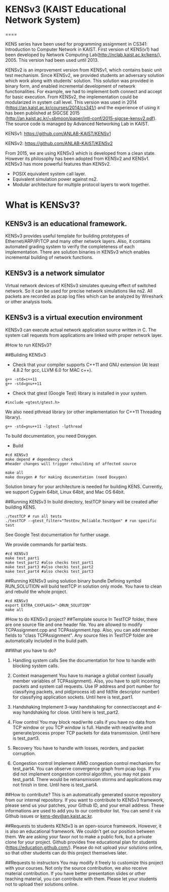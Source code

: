 # KENSv3 (KAIST Educational Network System)
====

KENS series have been used for programming assignment in CS341: Introduction to Computer Network in KAIST.
First version of KENS(v1) had been developed by Network Computing Lab(http://nclab.kaist.ac.kr/kens/), 2005.
This version had been used until 2013.

KENSv2 is an improvement version from KENSv1, which contains basic unit test mechanism.
Since KENSv2, we provided students an adversary solution which work along with students' solution.
This solution was provided in binary form, and enabled incremental development of network functionalities.
For example, we had to implement both connect and accept for basic execution.
From KENSv2, the implementation could be modularized in system call level.
This version was used in 2014 (https://an.kaist.ac.kr/courses/2014/cs341/) and the experience of using it
has been published at SIGCSE 2015 (http://an.kaist.ac.kr/~sbmoon/paper/intl-conf/2015-sigcse-kensv2.pdf).
The source code is managed by Advanced Networking Lab in KAIST.

KENSv1:
https://github.com/ANLAB-KAIST/KENSv1

KENSv2:
https://github.com/ANLAB-KAIST/KENSv2

From 2015, we are using KENSv3 which is developed from a clean state.
However its philosophy has been adopted from KENSv2 and KENSv1.
KENSv3 has more powerful features than KENSv2.
 
 - POSIX equivalent system call layer.
 - Equivalent simulation power against ns2.
 - Modular architecture for multiple protocol layers to work together.

# What is KENSv3?
## KENSv3 is an educational framework.
KENSv3 provides useful template for building prototypes of
Ethernet/ARP/IP/TCP and many other network layers.
Also, it contains automated grading system to verify the completeness of each implementation.
There are solution binaries in KENSv3 which enables incremental building of network functions.

## KENSv3 is a network simulator
Virtual network devices of KENSv3 simulates queuing effect of switched network.
So it can be used for precise network simulations like ns2.
All packets are recorded as pcap log files which can be analyzed by Wireshark or other analysis tools.

## KENSv3 is a virtual execution environment
KENSv3 can execute actual network application source written in C.
The system call requests from applications are linked with proper network layer.

#How to run KENSv3?

##Building KENSv3
* Check that your compiler supports C++11 and GNU extension (At least 4.8.2 for gcc, LLVM 6.0 for MAC c++).
~~~~~~~~~~~~~{.sh}
g++ -std=c++11
g++ -std=gnu++11
~~~~~~~~~~~~~

* Check that gtest (Google Test) library is installed in your system.
~~~~~~~~~~~~~{.cpp}
#include <gtest/gtest.h>
~~~~~~~~~~~~~
We also need pthread library (or other implementation for C++11 Threading library).
~~~~~~~~~~~~~{.sh}
g++ -std=gnu++11 -lgtest -lpthread
~~~~~~~~~~~~~
To build documentation, you need Doxygen.

* Build
~~~~~~~~~~~~~{.sh}
#cd KENSv3
make depend # dependency check
#header changes will trigger rebuilding of affected source

make all
make doxygen # for making documentation (need Doxygen)
~~~~~~~~~~~~~

Solution binary for your architecture is needed for building KENS.
Currently, we support Cygwin 64bit, Linux 64bit, and Mac OS 64bit.

##Running KENSv3
In build directory, testTCP binary will be created after building KENS.
~~~~~~~~~~~~~{.sh}
./testTCP # run all tests
./testTCP --gtest_filter="TestEnv_Reliable.TestOpen" # run specific test
~~~~~~~~~~~~~
See Google Test documentation for further usage.

We provide commands for partial tests.
~~~~~~~~~~~~~{.sh}
#cd KENSv3
make test_part1
make test_part2 #also checks test_part1
make test_part3 #also checks test_part2
make test_part4 #also checks test_part3
~~~~~~~~~~~~~

##Running KENSv3 using solution binary bundle
Defining symbol RUN_SOLUTION will build testTCP in solution only mode.
You have to clean and rebuild the whole project.
~~~~~~~~~~~~~{.sh}
#cd KENSv3
export EXTRA_CXXFLAGS="-DRUN_SOLUTION"
make all
~~~~~~~~~~~~~

#How to do KENSv3 project?
##Template source
In TestTCP folder, there are one source file and one header file.
You are allowed to modify TCPAssignment.cpp and TCPAssignment.hpp.
Also, you can add member fields to "class TCPAssignment".
Any source files in TestTCP folder are automatically included in the build path.

##What you have to do?
1. Handling system calls
See the documentation for how to handle with blocking system calls.

2. Context management
You have to manage a global context (usually member variables of TCPAssignment).
Also, you have to split incoming packets and system call requests.
Use IP address and port number for classifying packets,
and pid(process id) and fd(file descriptor number) for classifying application sockets.
Until here is test_part1.

3. Handshaking
Implement 3-way handshaking for connect/accept and
4-way handshaking for close.
Until here is test_part2.

3. Flow control
You may block read/write calls if you have no data from TCP window or you TCP window is full.
Handle with read/write and generate/process proper TCP packets for data transmission.
Until here is test_part3.

4. Recovery
You have to handle with losses, reorders, and packet corruption.

5. Congestion control
Implement AIMD congestion control mechanism for test_part4.
You can observe convergence graph from pcap logs.
If you did not implement congestion control algorithm, you may not pass test_part4.
There would be retransmission storms and applications may not finish in time.
Until here is test_part4.

##How to contribute?
This is an automatically generated source repository from our internal repository.
If you want to contribute to KENSv3 framework,
please send us your patches, your Github ID, and your email address.
These informations are used to add you to our contributor list.
You can send it via Github issues or kens-dev@an.kaist.ac.kr.

##Requests to students
KENSv3 is an open-source framework. However, it is also an educational framework.
We couldn't get our position between them.
We are asking your favor not to make a public fork, but a private clone for your project.
Github provides free educational plan for students (https://education.github.com/).
Please do not upload your solutions online, so that other students can do this project themselves later.

##Requests to instructors
You may modify it freely to customize this project with your courses.
Not only the source contribution, we also receive material contribution.
If you have better presentation slides or other teaching material, you can contribute with them.
Please let your students not to upload their solutions online.
